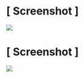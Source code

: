 # [ Screenshot ]
<img src="https://i.ibb.co/LQQ58Ky/S90311-125817.jpg"/>


# [ Screenshot ]
<img src="https://i.ibb.co/JjbYjwQ/S90311-125422.jpg"/>
